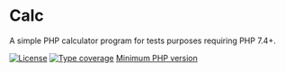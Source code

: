 # Calc

A simple PHP calculator program for tests purposes requiring PHP 7.4+.

[![License](https://img.shields.io/github/license/cyrilverloop/calc)](https://github.com/cyrilverloop/calc/blob/trunk/LICENSE)
[![Type coverage](https://shepherd.dev/github/cyrilverloop/calc/coverage.svg)](https://shepherd.dev/github/cyrilverloop/calc)
[Minimum PHP version](https://img.shields.io/badge/php-%3E%3D7.4-%23777BB4?logo=php&style=flat)
